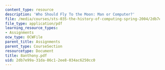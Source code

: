 ```yaml
---
content_type: resource
description: 'Who Should Fly To the Moon: Man or Computer?'
file: /media/courses/sts-035-the-history-of-computing-spring-2004/2db7e99a31da86c12ee8034ac6250cc0_8anthony.pdf
file_type: application/pdf
learning_resource_types:
- Assignments
ocw_type: OCWFile
parent_title: Assignments
parent_type: CourseSection
resourcetype: Document
title: 8anthony.pdf
uid: 2db7e99a-31da-86c1-2ee8-034ac6250cc0
---
```

